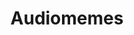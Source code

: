 ---
title: Audiomemes
crosslinks:
- livven
- audioengineering
- audiophile
- shooting_stars
- thatHappened
- DeepFriedMemes
- xkcd
- livesound
- edmproduction
---